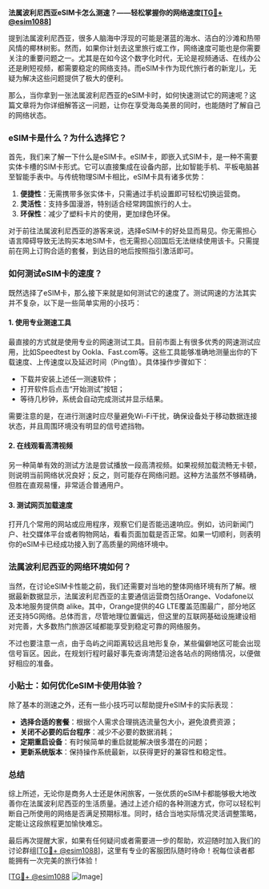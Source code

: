 **法属波利尼西亚eSIM卡怎么测速？——轻松掌握你的网络速度[[TG💪+ @esim1088](https://t.me/s/esim1088)]**

提到法属波利尼西亚，很多人脑海中浮现的可能是湛蓝的海水、洁白的沙滩和热带风情的椰林树影。然而，如果你计划去这里旅行或工作，网络速度可能也是你需要关注的重要问题之一。尤其是在如今这个数字化时代，无论是视频通话、在线办公还是刷短视频，都需要稳定的网络支持。而eSIM卡作为现代旅行者的新宠儿，无疑为解决这些问题提供了极大的便利。

那么，当你拿到一张法属波利尼西亚的eSIM卡时，如何快速测试它的网速呢？这篇文章将为你详细解答这一问题，让你在享受海岛美景的同时，也能随时了解自己的网络状态。

### eSIM卡是什么？为什么选择它？

首先，我们来了解一下什么是eSIM卡。eSIM卡，即嵌入式SIM卡，是一种不需要实体卡槽的SIM卡形式。它可以直接集成在设备内部，比如智能手机、平板电脑甚至智能手表中。与传统物理SIM卡相比，eSIM卡具有诸多优势：

1. **便捷性**：无需携带多张实体卡，只需通过手机设置即可轻松切换运营商。
2. **灵活性**：支持多国漫游，特别适合经常跨国旅行的人士。
3. **环保性**：减少了塑料卡片的使用，更加绿色环保。

对于前往法属波利尼西亚的游客来说，选择eSIM卡的好处显而易见。你无需担心语言障碍导致无法购买本地SIM卡，也无需担心回国后无法继续使用该卡。只需提前在网上订购合适的套餐，到达目的地后按照指引激活即可。

### 如何测试eSIM卡的速度？

既然选择了eSIM卡，那么接下来就是如何测试它的速度了。测试网速的方法其实并不复杂，以下是一些简单实用的小技巧：

#### 1. 使用专业测速工具

最直接的方式就是使用专业的网速测试工具。目前市面上有很多优秀的网速测试应用，比如Speedtest by Ookla、Fast.com等。这些工具能够准确地测量出你的下载速度、上传速度以及延迟时间（Ping值）。具体操作步骤如下：

- 下载并安装上述任一测速软件；
- 打开软件后点击“开始测试”按钮；
- 等待几秒钟，系统会自动完成测试并显示结果。

需要注意的是，在进行测速时应尽量避免Wi-Fi干扰，确保设备处于移动数据连接状态，并且周围环境没有明显的信号遮挡物。

#### 2. 在线观看高清视频

另一种简单有效的测试方法是尝试播放一段高清视频。如果视频加载流畅无卡顿，则说明当前网络状况良好；反之，则可能存在网络问题。这种方法虽然不够精确，但胜在直观易懂，非常适合普通用户。

#### 3. 测试网页加载速度

打开几个常用的网站或应用程序，观察它们是否能迅速响应。例如，访问新闻门户、社交媒体平台或者购物网站，看看页面加载是否正常。如果一切顺利，则表明你的eSIM卡已经成功接入到了高质量的网络环境中。

### 法属波利尼西亚的网络环境如何？

当然，在讨论eSIM卡性能之前，我们还需要对当地的整体网络环境有所了解。根据最新数据显示，法属波利尼西亚的主要通信运营商包括Orange、Vodafone以及本地服务提供商 alike。其中，Orange提供的4G LTE覆盖范围最广，部分地区还支持5G网络。总体而言，尽管地理位置偏远，但这里的互联网基础设施建设相对完善，大多数热门旅游区域都能享受到稳定可靠的网络服务。

不过也要注意一点，由于岛屿之间距离较远且地形复杂，某些偏僻地区可能会出现信号盲区。因此，在规划行程时最好事先查询清楚沿途各站点的网络情况，以便做好相应的准备。

### 小贴士：如何优化eSIM卡使用体验？

除了基本的测速之外，还有一些小技巧可以帮助提升eSIM卡的实际表现：

- **选择合适的套餐**：根据个人需求合理挑选流量包大小，避免浪费资源；
- **关闭不必要的后台程序**：减少不必要的数据消耗；
- **定期重启设备**：有时候简单的重启就能解决很多潜在的问题；
- **更新系统版本**：保持操作系统最新，以获得更好的兼容性和稳定性。

### 总结

综上所述，无论你是商务人士还是休闲旅客，一张优质的eSIM卡都能够极大地改善你在法属波利尼西亚的生活质量。通过上述介绍的各种测速方式，你可以轻松判断自己所使用的网络是否满足预期标准。同时，结合当地实际情况灵活调整策略，定能让这段旅程更加愉快难忘。

最后再次提醒大家，如果有任何疑问或者需要进一步的帮助，欢迎随时加入我们的讨论群组[[TG💪+ @esim1088](https://t.me/s/esim1088)]，这里有专业的客服团队随时待命！祝每位读者都能拥有一次完美的旅行体验！

[[TG💪+ @esim1088](https://t.me/s/esim1088) ![Image](https://i.postimg.cc/4NQfJmqS/Snipaste-2025-05-13-00-14-12.png)]
